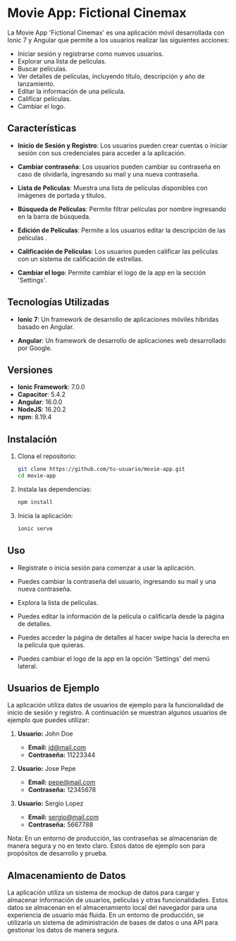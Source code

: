 # Movie App: Fictional Cinemax

La Movie App 'Fictional Cinemax' es una aplicación móvil desarrollada con Ionic 7 y Angular que permite a los usuarios realizar las siguientes acciones:

- Iniciar sesión y registrarse como nuevos usuarios.
- Explorar una lista de películas.
- Buscar películas.
- Ver detalles de películas, incluyendo título, descripción y año de lanzamiento.
- Editar la información de una película.
- Calificar películas.
- Cambiar el logo.

## Características

- **Inicio de Sesión y Registro**: Los usuarios pueden crear cuentas o iniciar sesión con sus credenciales para acceder a la aplicación.

- **Cambiar contraseña**: Los usuarios pueden cambiar su contraseña en caso de olvidarla, ingresando su mail y una nueva contraseña.

- **Lista de Películas**: Muestra una lista de películas disponibles con imágenes de portada y títulos.

- **Búsqueda de Películas**: Permite filtrar películas por nombre ingresando en la barra de búsqueda.

- **Edición de Películas**: Permite a los usuarios editar la descripción de las películas .

- **Calificación de Películas**: Los usuarios pueden calificar las películas con un sistema de calificación de estrellas.

- **Cambiar el logo**: Permite cambiar el logo de la app en la sección 'Settings'.

## Tecnologías Utilizadas

- **Ionic 7**: Un framework de desarrollo de aplicaciones móviles híbridas basado en Angular.

- **Angular**: Un framework de desarrollo de aplicaciones web desarrollado por Google.

## Versiones

- **Ionic Framework**: 7.0.0
- **Capacitor**: 5.4.2
- **Angular**: 16.0.0
- **NodeJS**: 16.20.2
- **npm**: 8.19.4

## Instalación

1. Clona el repositorio:

   ```bash
   git clone https://github.com/tu-usuario/movie-app.git
   cd movie-app

   ```

2. Instala las dependencias:

   ```bash
   npm install

   ```

3. Inicia la aplicación:
   ```bash
   ionic serve
   ```

## Uso

- Regístrate o inicia sesión para comenzar a usar la aplicación.

- Puedes cambiar la contraseña del usuario, ingresando su mail y una nueva contraseña.

- Explora la lista de películas.

- Puedes editar la información de la película o calificarla desde la página de detalles.

- Puedes acceder la página de detalles al hacer swipe hacia la derecha en la película que quieras.

- Puedes cambiar el logo de la app en la opción 'Settings' del menú lateral.

## Usuarios de Ejemplo

La aplicación utiliza datos de usuarios de ejemplo para la funcionalidad de inicio de sesión y registro. A continuación se muestran algunos usuarios de ejemplo que puedes utilizar:

1. **Usuario:** John Doe

   - **Email:** jd@mail.com
   - **Contraseña:** 11223344

2. **Usuario:** Jose Pepe

   - **Email:** pepe@mail.com
   - **Contraseña:** 12345678

3. **Usuario:** Sergio Lopez
   - **Email:** sergio@mail.com
   - **Contraseña:** 5667788

Nota: En un entorno de producción, las contraseñas se almacenarían de manera segura y no en texto claro. Estos datos de ejemplo son para propósitos de desarrollo y prueba.

## Almacenamiento de Datos

La aplicación utiliza un sistema de mockup de datos para cargar y almacenar información de usuarios, películas y otras funcionalidades. Estos datos se almacenan en el almacenamiento local del navegador para una experiencia de usuario más fluida. En un entorno de producción, se utilizaría un sistema de administración de bases de datos o una API para gestionar los datos de manera segura.
